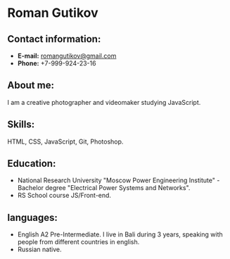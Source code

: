 # Roman Gutikov
## Contact information:
* **E-mail:** romangutikov@gmail.com
* **Phone:** +7-999-924-23-16
## **About me:**
I am a сreative photographer and videomaker studying JavaScript.
## Skills:
HTML, CSS, JavaScript, Git, Photoshop.
## **Education:**
* National Research University "Moscow Power Engineering Institute" - Bachelor degree "Electrical Power Systems and Networks".
* RS School course JS/Front-end.
## **languages:**
* English A2 Pre-Intermediate. I live in Bali during 3 years, speaking with people from different countries in english.
* Russian native.
